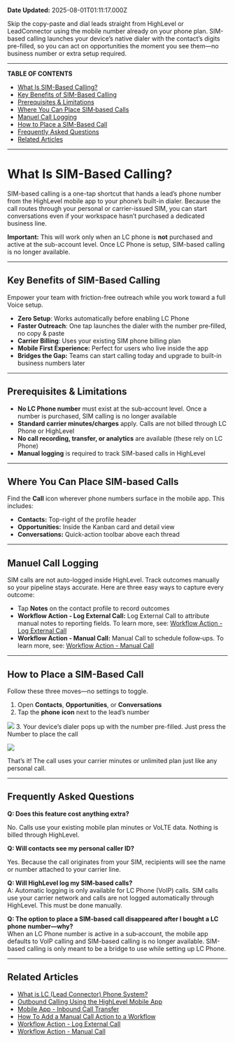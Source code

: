 **Date Updated:** 2025-08-01T01:11:17.000Z

Skip the copy-paste and dial leads straight from HighLevel or LeadConnector using the mobile number already on your phone plan. SIM-based calling launches your device’s native dialer with the contact’s digits pre-filled, so you can act on opportunities the moment you see them—no business number or extra setup required.

---

**TABLE OF CONTENTS**

* [What Is SIM-Based Calling?](#What-Is-SIM-Based-Calling?)
* [Key Benefits of SIM-Based Calling](#Key-Benefits-of-SIM-Based-Calling)
* [Prerequisites & Limitations](#Prerequisites-&-Limitations)
* [Where You Can Place SIM‑based Calls](#Where-You-Can-Place-SIM%E2%80%91based-Calls)
* [Manuel Call Logging](#Manuel-Call-Logging)
* [How to Place a SIM-Based Call](#How-to-Place-a-SIM-Based-Call)
* [Frequently Asked Questions](#Frequently-Asked-Questions)
* [Related Articles](#Related-Articles)

---

# **What Is SIM-Based Calling?**

  
SIM-based calling is a one-tap shortcut that hands a lead’s phone number from the HighLevel mobile app to your phone’s built-in dialer. Because the call routes through your personal or carrier-issued SIM, you can start conversations even if your workspace hasn’t purchased a dedicated business line.

  
**Important:** This will work only when an LC phone is **not** purchased and active at the sub-account level. Once LC Phone is setup, SIM-based calling is no longer available.

---

## **Key Benefits of SIM-Based Calling**

Empower your team with friction-free outreach while you work toward a full Voice setup.  
  
* **Zero Setup**: Works automatically before enabling LC Phone
* **Faster Outreach**: One tap launches the dialer with the number pre‑filled, no copy & paste
* **Carrier Billing**: Uses your existing SIM phone billing plan
* **Mobile First Experience:** Perfect for users who live inside the app
* **Bridges the Gap:** Teams can start calling today and upgrade to built-in business numbers later

---

## **Prerequisites & Limitations**

  
* **No LC Phone number** must exist at the sub‑account level. Once a number is purchased, SIM calling is no longer available
* **Standard carrier minutes/charges** apply. Calls are not billed through LC Phone or HighLevel
* **No call recording, transfer, or analytics** are available (these rely on LC Phone)
* **Manual logging** is required to track SIM-based calls in HighLevel

---

## **Where You Can Place SIM‑based Calls**

  
Find the **Call** icon wherever phone numbers surface in the mobile app. This includes:

  
* **Contacts:** Top-right of the profile header
* **Opportunities:** Inside the Kanban card and detail view
* **Conversations:** Quick-action toolbar above each thread

---

## **Manuel Call Logging**

  
SIM calls are not auto-logged inside HighLevel. Track outcomes manually so your pipeline stays accurate. Here are three easy ways to capture every outcome:

  
* Tap **Notes** on the contact profile to record outcomes
* **Workflow Action - Log External Call:** Log External Call to attribute manual notes to reporting fields. To learn more, see: [Workflow Action - Log External Call](https://help.gohighlevel.com/en/support/solutions/articles/155000002930)
* **Workflow Action - Manual Call:** Manual Call to schedule follow‑ups. To learn more, see: [Workflow Action - Manual Call](https://help.gohighlevel.com/en/support/solutions/articles/155000003376)

---

## **How to Place a SIM-Based Call**

  
Follow these three moves—no settings to toggle.

  
1. Open **Contacts**, **Opportunities**, or **Conversations**
2. Tap the **phone** **icon** next to the lead’s number  
    
![](https://s3.amazonaws.com/cdn.freshdesk.com/data/helpdesk/attachments/production/155050758768/original/HQ1PZAMFo_oFCKrMxFcZCCmNkCNIKZA9NA.png?1753990762)
3. Your device’s dialer pops up with the number pre-filled. Just press the Number to place the call  
    
![](https://s3.amazonaws.com/cdn.freshdesk.com/data/helpdesk/attachments/production/155050758778/original/V0R7qk2rfG5RzSyTeU1kxQBwljH1EPMXZQ.png?1753990791)
  
  
That’s it! The call uses your carrier minutes or unlimited plan just like any personal call.

---

## **Frequently Asked Questions**

**Q: Does this feature cost anything extra?**

No. Calls use your existing mobile plan minutes or VoLTE data. Nothing is billed through HighLevel.

  
**Q: Will contacts see my personal caller ID?**

Yes. Because the call originates from your SIM, recipients will see the name or number attached to your carrier line.

  
**Q: Will HighLevel log my SIM‑based calls?**  
A: Automatic logging is only available for LC Phone (VoIP) calls. SIM calls use your carrier network and calls are not logged automatically through HighLevel. This must be done manually.

  
**Q: The option to place a SIM-based call disappeared after I bought a LC phone number—why?**  
When an LC Phone number is active in a sub‑account, the mobile app defaults to VoIP calling and SIM-based calling is no longer available. SIM-based calling is only meant to be a bridge to use while setting up LC Phone.

---

## **Related Articles**

  
* [What is LC (Lead Connector) Phone System?](https://help.gohighlevel.com/en/support/solutions/articles/48001223546)
* [Outbound Calling Using the HighLevel Mobile App](https://help.gohighlevel.com/en/support/solutions/articles/155000005543)
* [Mobile App - Inbound Call Transfer](https://help.gohighlevel.com/en/support/solutions/articles/155000005438)
* [How To Add a Manual Call Action to a Workflow](https://help.gohighlevel.com/en/support/solutions/articles/48000979920)
* [Workflow Action - Log External Call](https://help.gohighlevel.com/en/support/solutions/articles/155000002930)
* [Workflow Action - Manual Call](https://help.gohighlevel.com/en/support/solutions/articles/155000003376)